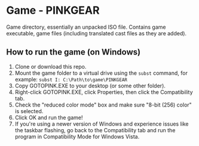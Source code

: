 # Game - PINKGEAR
Game directory, essentially an unpacked ISO file. Contains game executable, game files (including translated cast files as they are added).

## How to run the game (on Windows)
1. Clone or download this repo.
2. Mount the game folder to a virtual drive using the `subst` command, for example: `subst I: C:\Path\to\game\PINKGEAR`
3. Copy GOTOPINK.EXE to your desktop (or some other folder).
4. Right-click GOTOPINK.EXE, click Properties, then click the Compatibility tab.
5. Check the "reduced color mode" box and make sure "8-bit (256) color" is selected.
6. Click OK and run the game!
7. If you're using a newer version of Windows and experience issues like the taskbar flashing, go back to the Compatibility tab and run the program in Compatibility Mode for Windows Vista.
